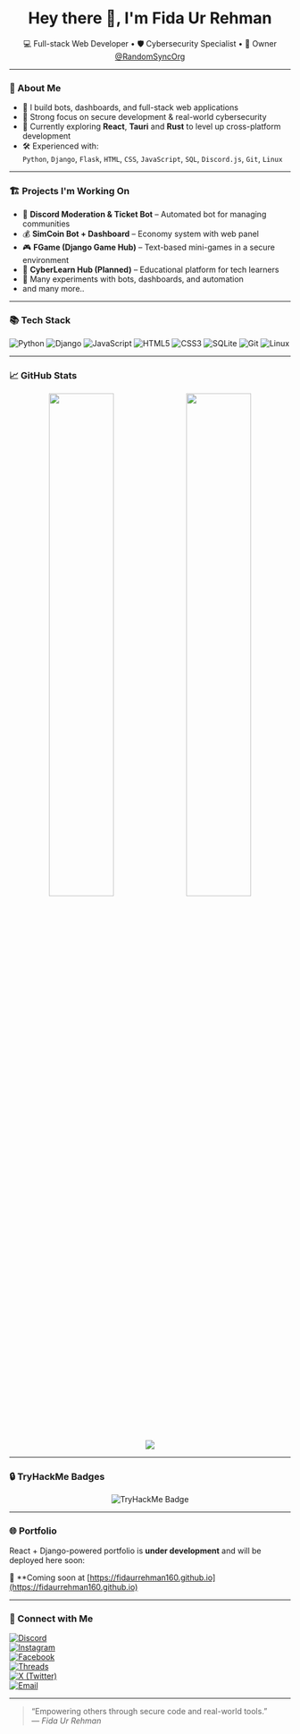 <!--
**fidaurrehman160/fidaurrehman160** is a ✨ _special_ ✨ repository because its `README.md` (this file) appears on your GitHub profile.

Here are some ideas to get you started:

- 🔭 I’m currently working on ...
- 🌱 I’m currently learning ...
- 👯 I’m looking to collaborate on ...
- 🤔 I’m looking for help with ...
- 💬 Ask me about ...
- 📫 How to reach me: ...
- 😄 Pronouns: ...
- ⚡ Fun fact: ...
-->
<h1 align="center">Hey there 👋, I'm Fida Ur Rehman</h1>

<p align="center">
  💻 Full-stack Web Developer • 🛡 Cybersecurity Specialist • 👑 Owner <a href="https://github.com/RandomSyncOrg" target="_blank">@RandomSyncOrg</a>
</p>

---

### 🚀 About Me

- 🔧 I build bots, dashboards, and full-stack web applications  
- 🔐 Strong focus on secure development & real-world cybersecurity  
- 🧠 Currently exploring **React**, **Tauri** and **Rust** to level up cross-platform development  
- 🛠 Experienced with:  
  `Python`, `Django`, `Flask`, `HTML`, `CSS`, `JavaScript`, `SQL`, `Discord.js`, `Git`, `Linux`

---

### 🏗 Projects I'm Working On

- 🤖 **Discord Moderation & Ticket Bot** – Automated bot for managing communities  
- 💰 **SimCoin Bot + Dashboard** – Economy system with web panel  
- 🎮 **FGame (Django Game Hub)** – Text-based mini-games in a secure environment  
- 🧩 **CyberLearn Hub (Planned)** – Educational platform for tech learners
- 🧪 Many experiments with bots, dashboards, and automation
- and many more..

---

### 📚 Tech Stack

![Python](https://img.shields.io/badge/-Python-3776AB?style=flat&logo=python&logoColor=white)
![Django](https://img.shields.io/badge/-Django-092E20?style=flat&logo=django&logoColor=white)
![JavaScript](https://img.shields.io/badge/-JavaScript-F7DF1E?style=flat&logo=javascript&logoColor=black)
![HTML5](https://img.shields.io/badge/-HTML5-E34F26?style=flat&logo=html5&logoColor=white)
![CSS3](https://img.shields.io/badge/-CSS3-1572B6?style=flat&logo=css3)
![SQLite](https://img.shields.io/badge/-SQLite-003B57?style=flat&logo=sqlite&logoColor=white)
![Git](https://img.shields.io/badge/-Git-F05032?style=flat&logo=git&logoColor=white)
![Linux](https://img.shields.io/badge/-Linux-FCC624?style=flat&logo=linux&logoColor=black)

---

### 📈 GitHub Stats

<p align="center">
  <img src="https://github-readme-stats.vercel.app/api?username=fidaurrehman160&show_icons=true&theme=radical" width="48%"/>
  <img src="https://github-readme-stats.vercel.app/api/top-langs/?username=fidaurrehman160&layout=compact&theme=radical" width="48%"/>
  <img src="https://github-contributor-stats.vercel.app/api?username=bulletgg&limit=5&theme=radical&combine_all_yearly_contributions=true" />
</p>

---

### 🔒 TryHackMe Badges

<p align="center">
  <img src="https://tryhackme-badges.s3.amazonaws.com/F1D4URR3HM4N160.png" alt="TryHackMe Badge">
</p>

---

### 🌐 Portfolio  

React + Django-powered portfolio is **under development** and will be deployed here soon:

📍 **Coming soon at [https://fidaurrehman160.github.io](https://fidaurrehman160.github.io)

---

### 🔗 Connect with Me

[![Discord](https://img.shields.io/badge/Discord-7289DA?style=for-the-badge&logo=discord&logoColor=white)](https://discord.com/users/1231178479093940245)  
[![Instagram](https://img.shields.io/badge/Instagram-E4405F?style=for-the-badge&logo=instagram&logoColor=white)](https://www.instagram.com/f1d4urr3hm4n0ff1c14l)  
[![Facebook](https://img.shields.io/badge/Facebook-1877F2?style=for-the-badge&logo=facebook&logoColor=white)](https://www.facebook.com/profile.php?id=61562376981391)  
[![Threads](https://img.shields.io/badge/Threads-000000?style=for-the-badge&logo=threads&logoColor=white)](https://www.threads.net/@fidaurrehman160)  
[![X (Twitter)](https://img.shields.io/badge/X-000000?style=for-the-badge&logo=twitter&logoColor=white)](https://x.com/fidaurrehman160)  
[![Email](https://img.shields.io/badge/Email-D14836?style=for-the-badge&logo=gmail&logoColor=white)](mailto:fidaurrehman160+profile@gmail.com)

---

> “Empowering others through secure code and real-world tools.”  
> — *Fida Ur Rehman*

